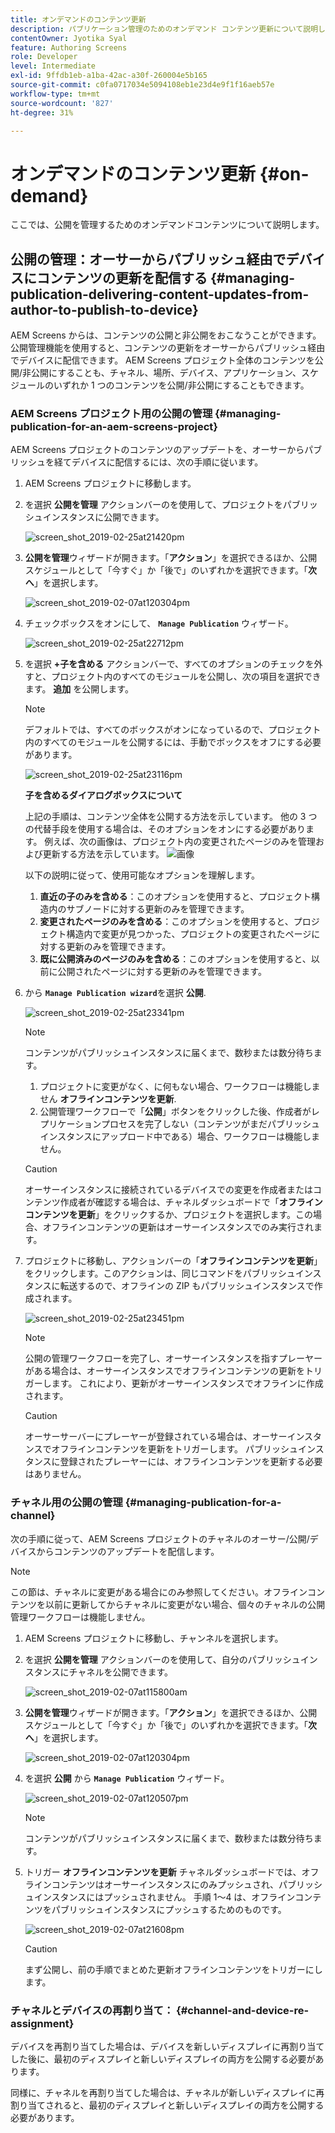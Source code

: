 ```yaml
---
title: オンデマンドのコンテンツ更新
description: パブリケーション管理のためのオンデマンド コンテンツ更新について説明します。
contentOwner: Jyotika Syal
feature: Authoring Screens
role: Developer
level: Intermediate
exl-id: 9ffdb1eb-a1ba-42ac-a30f-260004e5b165
source-git-commit: c0fa0717034e5094108eb1e23d4e9f1f16aeb57e
workflow-type: tm+mt
source-wordcount: '827'
ht-degree: 31%

---
```


# オンデマンドのコンテンツ更新 {#on-demand}

ここでは、公開を管理するためのオンデマンドコンテンツについて説明します。

## 公開の管理：オーサーからパブリッシュ経由でデバイスにコンテンツの更新を配信する {#managing-publication-delivering-content-updates-from-author-to-publish-to-device}

AEM Screens からは、コンテンツの公開と非公開をおこなうことができます。公開管理機能を使用すると、コンテンツの更新をオーサーからパブリッシュ経由でデバイスに配信できます。 AEM Screens プロジェクト全体のコンテンツを公開/非公開にすることも、チャネル、場所、デバイス、アプリケーション、スケジュールのいずれか 1 つのコンテンツを公開/非公開にすることもできます。

### AEM Screens プロジェクト用の公開の管理 {#managing-publication-for-an-aem-screens-project}

AEM Screens プロジェクトのコンテンツのアップデートを、オーサーからパブリッシュを経てデバイスに配信するには、次の手順に従います。

1. AEM Screens プロジェクトに移動します。
1. を選択 **公開を管理** アクションバーのを使用して、プロジェクトをパブリッシュインスタンスに公開できます。

   ![screen_shot_2019-02-25at21420pm](assets/screen_shot_2019-02-25at21420pm.png)

1. **公開を管理**&#x200B;ウィザードが開きます。「**アクション**」を選択できるほか、公開スケジュールとして「今すぐ」か「後で」のいずれかを選択できます。「**次へ**」を選択します。

   ![screen_shot_2019-02-07at120304pm](assets/screen_shot_2019-02-07at120304pm.png)

1. チェックボックスをオンにして、 **`Manage Publication`** ウィザード。

   ![screen_shot_2019-02-25at22712pm](assets/screen_shot_2019-02-25at22712pm.png)

1. を選択 **+子を含める** アクションバーで、すべてのオプションのチェックを外すと、プロジェクト内のすべてのモジュールを公開し、次の項目を選択できます。 **追加** を公開します。

   >[!NOTE]
   >
   >デフォルトでは、すべてのボックスがオンになっているので、プロジェクト内のすべてのモジュールを公開するには、手動でボックスをオフにする必要があります。

   ![screen_shot_2019-02-25at23116pm](assets/screen_shot_2019-02-25at23116pm.png)

   **子を含めるダイアログボックスについて**

   上記の手順は、コンテンツ全体を公開する方法を示しています。 他の 3 つの代替手段を使用する場合は、そのオプションをオンにする必要があります。
例えば、次の画像は、プロジェクト内の変更されたページのみを管理および更新する方法を示しています。
   ![画像](assets/author-publish-manage.png)

   以下の説明に従って、使用可能なオプションを理解します。

   1. **直近の子のみを含める**：このオプションを使用すると、プロジェクト構造内のサブノードに対する更新のみを管理できます。
   1. **変更されたページのみを含める**：このオプションを使用すると、プロジェクト構造内で変更が見つかった、プロジェクトの変更されたページに対する更新のみを管理できます。
   1. **既に公開済みのページのみを含める**：このオプションを使用すると、以前に公開されたページに対する更新のみを管理できます。


1. から **`Manage Publication wizard`**&#x200B;を選択 **公開**.

   ![screen_shot_2019-02-25at23341pm](assets/screen_shot_2019-02-25at23341pm.png)

   >[!NOTE]
   >
   >コンテンツがパブリッシュインスタンスに届くまで、数秒または数分待ちます。
   >
   >
   >    1. プロジェクトに変更がなく、に何もない場合、ワークフローは機能しません **オフラインコンテンツを更新**.
   >    1. 公開管理ワークフローで「**公開**」ボタンをクリックした後、作成者がレプリケーションプロセスを完了しない（コンテンツがまだパブリッシュインスタンスにアップロード中である）場合、ワークフローは機能しません。

   >[!CAUTION]
   >オーサーインスタンスに接続されているデバイスでの変更を作成者またはコンテンツ作成者が確認する場合は、チャネルダッシュボードで「**オフラインコンテンツを更新**」をクリックするか、プロジェクトを選択します。この場合、オフラインコンテンツの更新はオーサーインスタンスでのみ実行されます。

1. プロジェクトに移動し、アクションバーの「**オフラインコンテンツを更新**」をクリックします。このアクションは、同じコマンドをパブリッシュインスタンスに転送するので、オフラインの ZIP もパブリッシュインスタンスで作成されます。

   ![screen_shot_2019-02-25at23451pm](assets/screen_shot_2019-02-25at23451pm.png)


   >[!NOTE]
   >
   >公開の管理ワークフローを完了し、オーサーインスタンスを指すプレーヤーがある場合は、オーサーインスタンスでオフラインコンテンツの更新をトリガーします。 これにより、更新がオーサーインスタンスでオフラインに作成されます。

   >[!CAUTION]
   >
   >オーサーサーバーにプレーヤーが登録されている場合は、オーサーインスタンスでオフラインコンテンツを更新をトリガーします。 パブリッシュインスタンスに登録されたプレーヤーには、オフラインコンテンツを更新する必要はありません。

### チャネル用の公開の管理 {#managing-publication-for-a-channel}

次の手順に従って、AEM Screens プロジェクトのチャネルのオーサー/公開/デバイスからコンテンツのアップデートを配信します。

>[!NOTE]
>
>この節は、チャネルに変更がある場合にのみ参照してください。オフラインコンテンツを以前に更新してからチャネルに変更がない場合、個々のチャネルの公開管理ワークフローは機能しません。

1. AEM Screens プロジェクトに移動し、チャンネルを選択します。
1. を選択 **公開を管理** アクションバーのを使用して、自分のパブリッシュインスタンスにチャネルを公開できます。

   ![screen_shot_2019-02-07at115800am](assets/screen_shot_2019-02-07at115800am.png)

1. **公開を管理**&#x200B;ウィザードが開きます。「**アクション**」を選択できるほか、公開スケジュールとして「今すぐ」か「後で」のいずれかを選択できます。「**次へ**」を選択します。

   ![screen_shot_2019-02-07at120304pm](assets/screen_shot_2019-02-07at120304pm.png)

1. を選択 **公開** から **`Manage Publication`** ウィザード。

   ![screen_shot_2019-02-07at120507pm](assets/screen_shot_2019-02-07at120507pm.png)

   >[!NOTE]
   >
   >コンテンツがパブリッシュインスタンスに届くまで、数秒または数分待ちます。

1. トリガー **オフラインコンテンツを更新** チャネルダッシュボードでは、オフラインコンテンツはオーサーインスタンスにのみプッシュされ、パブリッシュインスタンスにはプッシュされません。 手順 1～4 は、オフラインコンテンツをパブリッシュインスタンスにプッシュするためのものです。

   ![screen_shot_2019-02-07at21608pm](assets/screen_shot_2019-02-07at21608pm.png)

   >[!CAUTION]
   >
   >まず公開し、前の手順でまとめた更新オフラインコンテンツをトリガーにします。

### チャネルとデバイスの再割り当て： {#channel-and-device-re-assignment}

デバイスを再割り当てした場合は、デバイスを新しいディスプレイに再割り当てした後に、最初のディスプレイと新しいディスプレイの両方を公開する必要があります。

同様に、チャネルを再割り当てした場合は、チャネルが新しいディスプレイに再割り当てされると、最初のディスプレイと新しいディスプレイの両方を公開する必要があります。

